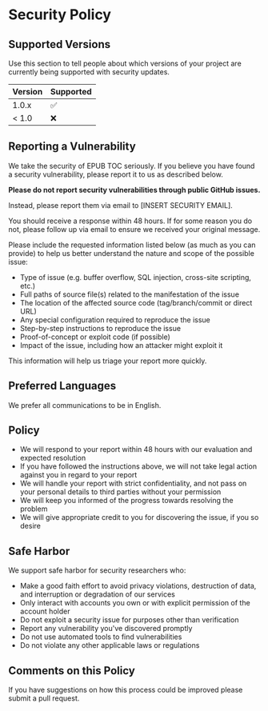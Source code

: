 # Security Policy

## Supported Versions

Use this section to tell people about which versions of your project are
currently being supported with security updates.

| Version | Supported          |
| ------- | ------------------ |
| 1.0.x   | :white_check_mark: |
| < 1.0   | :x:                |

## Reporting a Vulnerability

We take the security of EPUB TOC seriously. If you believe you have found a security vulnerability, please report it to us as described below.

**Please do not report security vulnerabilities through public GitHub issues.**

Instead, please report them via email to [INSERT SECURITY EMAIL].

You should receive a response within 48 hours. If for some reason you do not, please follow up via email to ensure we received your original message.

Please include the requested information listed below (as much as you can provide) to help us better understand the nature and scope of the possible issue:

* Type of issue (e.g. buffer overflow, SQL injection, cross-site scripting, etc.)
* Full paths of source file(s) related to the manifestation of the issue
* The location of the affected source code (tag/branch/commit or direct URL)
* Any special configuration required to reproduce the issue
* Step-by-step instructions to reproduce the issue
* Proof-of-concept or exploit code (if possible)
* Impact of the issue, including how an attacker might exploit it

This information will help us triage your report more quickly.

## Preferred Languages

We prefer all communications to be in English.

## Policy

* We will respond to your report within 48 hours with our evaluation and expected resolution
* If you have followed the instructions above, we will not take legal action against you in regard to your report
* We will handle your report with strict confidentiality, and not pass on your personal details to third parties without your permission
* We will keep you informed of the progress towards resolving the problem
* We will give appropriate credit to you for discovering the issue, if you so desire

## Safe Harbor

We support safe harbor for security researchers who:

* Make a good faith effort to avoid privacy violations, destruction of data, and interruption or degradation of our services
* Only interact with accounts you own or with explicit permission of the account holder
* Do not exploit a security issue for purposes other than verification
* Report any vulnerability you've discovered promptly
* Do not use automated tools to find vulnerabilities
* Do not violate any other applicable laws or regulations

## Comments on this Policy

If you have suggestions on how this process could be improved please submit a pull request. 